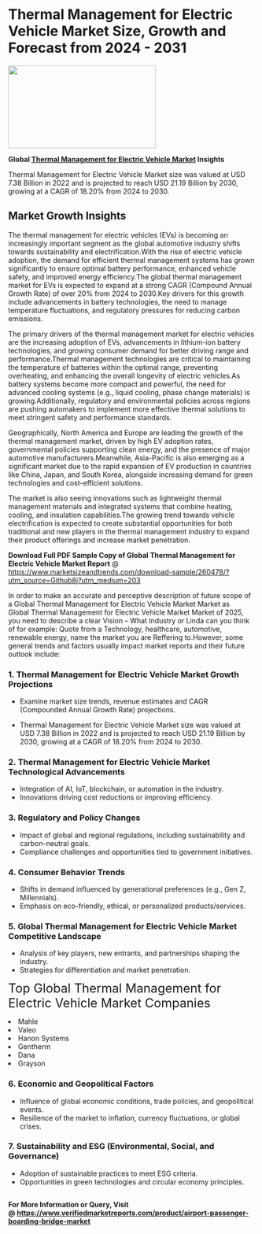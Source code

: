 <H1>Thermal Management for Electric Vehicle Market Size, Growth and Forecast from 2024 - 2031</H1><img class="aligncenter size-medium wp-image-584254" src="https://thirdeyenews.in/wp-content/uploads/2024/09/Global-Market-Research-300x168.jpeg" alt="" width="300" height="168" /><p><strong>Global&nbsp;<a href="https://www.marketsizeandtrends.com/download-sample/260478/?utm_source=Github8j?utm_medium=203">Thermal Management for Electric Vehicle Market</a> Insights</strong></p><p>Thermal Management for Electric Vehicle Market size was valued at USD 7.38 Billion in 2022 and is projected to reach USD 21.19 Billion by 2030, growing at a CAGR of 18.20% from 2024 to 2030.</p><p><h2>Market Growth Insights</h2> <p>The thermal management for electric vehicles (EVs) is becoming an increasingly important segment as the global automotive industry shifts towards sustainability and electrification.With the rise of electric vehicle adoption, the demand for efficient thermal management systems has grown significantly to ensure optimal battery performance, enhanced vehicle safety, and improved energy efficiency.The global thermal management market for EVs is expected to expand at a strong CAGR (Compound Annual Growth Rate) of over 20% from 2024 to 2030.Key drivers for this growth include advancements in battery technologies, the need to manage temperature fluctuations, and regulatory pressures for reducing carbon emissions.</p> <p>The primary drivers of the thermal management market for electric vehicles are the increasing adoption of EVs, advancements in lithium-ion battery technologies, and growing consumer demand for better driving range and performance.Thermal management technologies are critical to maintaining the temperature of batteries within the optimal range, preventing overheating, and enhancing the overall longevity of electric vehicles.As battery systems become more compact and powerful, the need for advanced cooling systems (e.g., liquid cooling, phase change materials) is growing.Additionally, regulatory and environmental policies across regions are pushing automakers to implement more effective thermal solutions to meet stringent safety and performance standards.</p> <p>Geographically, North America and Europe are leading the growth of the thermal management market, driven by high EV adoption rates, governmental policies supporting clean energy, and the presence of major automotive manufacturers.Meanwhile, Asia-Pacific is also emerging as a significant market due to the rapid expansion of EV production in countries like China, Japan, and South Korea, alongside increasing demand for green technologies and cost-efficient solutions.</p> <p>The market is also seeing innovations such as lightweight thermal management materials and integrated systems that combine heating, cooling, and insulation capabilities.The growing trend towards vehicle electrification is expected to create substantial opportunities for both traditional and new players in the thermal management industry to expand their product offerings and increase market penetration.</p> <p><span class=""><strong>Download Full PDF Sample Copy of Global Thermal Management for Electric Vehicle Market Report</strong> @ <a href="https://www.marketsizeandtrends.com/download-sample/260478/?utm_source=Github8j?utm_medium=203" target="_blank">https://www.marketsizeandtrends.com/download-sample/260478/?utm_source=Github8j?utm_medium=203</a></span></p><p>In order to make an accurate and perceptive description of future scope of a Global&nbsp;Thermal Management for Electric Vehicle Market Market as Global&nbsp;Thermal Management for Electric Vehicle Market Market of 2025, you need to describe a clear Vision &ndash; What Industry or Linda can you think of for example: Quote from a Technology, healthcare, automotive, renewable energy, name the market you are Reffering to.However, some general trends and factors usually impact market reports and their future outlook include:</p><h3>1.&nbsp;<strong>Thermal Management for Electric Vehicle Market Growth Projections</strong></h3><ul><li>Examine market size trends, revenue estimates and CAGR (Compounded Annual Growth Rate) projections.</li><li><p>Thermal Management for Electric Vehicle Market size was valued at USD 7.38 Billion in 2022 and is projected to reach USD 21.19 Billion by 2030, growing at a CAGR of 18.20% from 2024 to 2030.</p></li></ul><h3>2.&nbsp;<strong>Thermal Management for Electric Vehicle Market Technological Advancements</strong></h3><ul><li>Integration of AI, IoT, blockchain, or automation in the industry.</li><li>Innovations driving cost reductions or improving efficiency.</li></ul><h3>3.&nbsp;<strong>Regulatory and Policy Changes</strong></h3><ul><li>Impact of global and regional regulations, including sustainability and carbon-neutral goals.</li><li>Compliance challenges and opportunities tied to government initiatives.</li></ul><h3>4.&nbsp;<strong>Consumer Behavior Trends</strong></h3><ul><li>Shifts in demand influenced by generational preferences (e.g., Gen Z, Millennials).</li><li>Emphasis on eco-friendly, ethical, or personalized products/services.</li></ul><h3>5.&nbsp;<strong>Global Thermal Management for Electric Vehicle Market Competitive Landscape</strong></h3><ul><li>Analysis of key players, new entrants, and partnerships shaping the industry.</li><li>Strategies for differentiation and market penetration.</li></ul><p data-pm-slice="1 1 []"><span style="color: inherit; font-family: inherit; font-size: 25px;">Top Global Thermal Management for Electric Vehicle Market Companies</span></p><div class="" data-test-id=""><p><li>Mahle</li><li> Valeo</li><li> Hanon Systems</li><li> Gentherm</li><li> Dana</li><li> Grayson</li></p></div><h3>6.&nbsp;<strong>Economic and Geopolitical Factors</strong></h3><ul><li>Influence of global economic conditions, trade policies, and geopolitical events.</li><li>Resilience of the market to inflation, currency fluctuations, or global crises.</li></ul><h3>7.&nbsp;<strong>Sustainability and ESG (Environmental, Social, and Governance)</strong></h3><ul><li>Adoption of sustainable practices to meet ESG criteria.</li><li>Opportunities in green technologies and circular economy principles.</li></ul><h2><strong style="font-size: 14px;">For More Information or Query, Visit @&nbsp;</strong><a style="background-color: #ffffff; font-size: 14px;" href="https://www.marketsizeandtrends.com/report/thermal-management-for-electric-vehicle-market/" target="_blank">https://www.verifiedmarketreports.com/product/airport-passenger-boarding-bridge-market</a></h2>